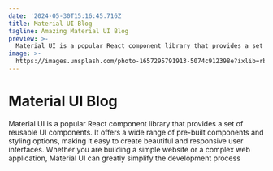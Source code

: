 ```yaml
---
date: '2024-05-30T15:16:45.716Z'
title: Material UI Blog
tagline: Amazing Material UI Blog
preview: >-
  Material UI is a popular React component library that provides a set of reusable UI components. It offers a wide range of pre-built components and styling options, making it easy to create beautiful and responsive user interfaces. Whether you are building a simple website or a complex web application, Material UI can greatly simplify the development process.
image: >-
  https://images.unsplash.com/photo-1657295791913-5074c912398e?ixlib=rb-1.2.1&ixid=MnwxMjA3fDB8MHxwaG90by1wYWdlfHx8fGVufDB8fHx8&auto=format&fit=crop&w=996&q=80
---
```

# Material UI Blog
Material UI is a popular React component library that provides a set of reusable UI components. It offers a wide range of pre-built components and styling options, making it easy to create beautiful and responsive user interfaces. Whether you are building a simple website or a complex web application, Material UI can greatly simplify the development process
